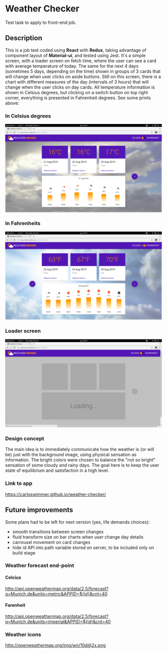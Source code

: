# Weather Checker
Test task to apply to front-end job.

## Description
This is a job test coded using **React** with **Redux**, taking advantage of component layout of **Material-ui**, and tested using Jest.
It's a simple screen, with a loader screen on fetch time, where the user can see a card with average temperature of today. 
The same for the next 4 days (sometimes 5 days, depending on the time) shown in groups of 3 cards that will change when user clicks on aside buttons. 
Still on this screen, there is a chart with different measures of the day (intervals of 3 hours) that will change when the user clicks on day cards. 
All temperature information is shown in Celsius degrees, but clicking on a switch button on top right corner, everything is presented in Fahrenheit degrees. 
See some prints above:

### In Celsius degrees
![screen with celsius degrees](https://raw.githubusercontent.com/carloswimmer/weather-checker/master/screen_shots/celsius.png) 

### In Fahrenheits
![screen with fahrenheit degrees](https://raw.githubusercontent.com/carloswimmer/weather-checker/master/screen_shots/fahrenheit.png) 

### Loader screen
![screen while loading data](https://raw.githubusercontent.com/carloswimmer/weather-checker/master/screen_shots/loader.png) 

### Design concept
The main idea is to immediately communicate how the weather is (or will be) just with the background image, using physical sensation as information. The bright colors were chosen to balance the "not so bright" sensation of some cloudy and rainy days. The goal here is to keep the user state of equilibrium and satisfaction in a high level.

### Link to app
https://carloswimmer.github.io/weather-checker/

## Future improvements
Some plans had to be left for next version (yes, life demands choices):
* smooth transitions between screen changes
* fluid transform size on bar charts when user change day details
* carrousel movement on card changes
* hide id API into path variable stored on server, to be included only on build stage

### Weather forecast end-point

#### Celcius
http://api.openweathermap.org/data/2.5/forecast?q=Munich,de&units=metric&APPID=${id}&cnt=40

#### Farenheit
http://api.openweathermap.org/data/2.5/forecast?q=Munich,de&units=imperial&APPID=${id}&cnt=40

### Weather icons
http://openweathermap.org/img/wn/10d@2x.png
